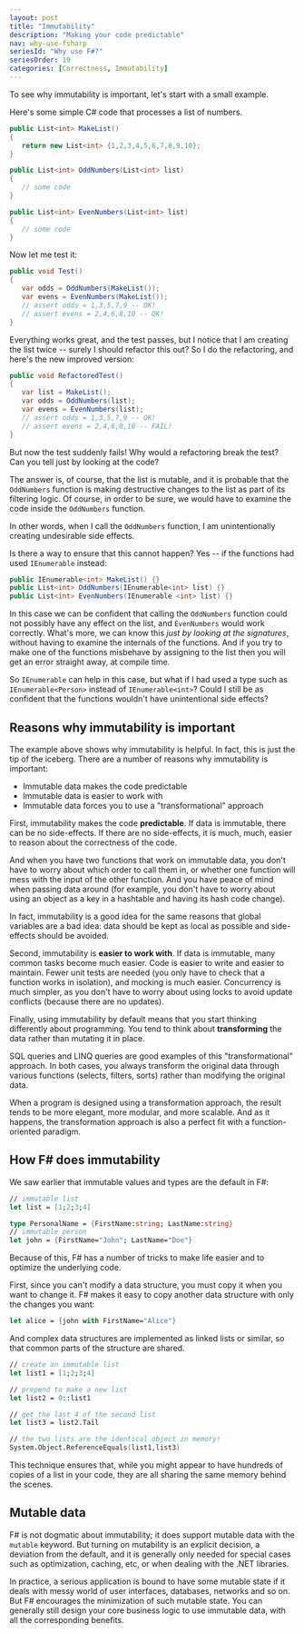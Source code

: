 ```yaml
---
layout: post
title: "Immutability"
description: "Making your code predictable"
nav: why-use-fsharp
seriesId: "Why use F#?"
seriesOrder: 19
categories: [Correctness, Immutability]
---
```


To see why immutability is important, let's start with a small example.

Here's some simple C# code that processes a list of numbers.

```csharp
public List<int> MakeList() 
{
   return new List<int> {1,2,3,4,5,6,7,8,9,10};
}

public List<int> OddNumbers(List<int> list) 
{ 
   // some code
}

public List<int> EvenNumbers(List<int> list) 
{ 
   // some code
}
```

Now let me test it:

```csharp
public void Test() 
{ 
   var odds = OddNumbers(MakeList()); 
   var evens = EvenNumbers(MakeList());
   // assert odds = 1,3,5,7,9 -- OK!
   // assert evens = 2,4,6,8,10 -- OK!
}
```

Everything works great, and the test passes, but I notice that I am creating the list twice -- surely I should refactor this out?  So I do the refactoring, and here's the new improved version:

```csharp
public void RefactoredTest() 
{ 
   var list = MakeList();
   var odds = OddNumbers(list); 
   var evens = EvenNumbers(list);
   // assert odds = 1,3,5,7,9 -- OK!
   // assert evens = 2,4,6,8,10 -- FAIL!
}
```

But now the test suddenly fails! Why would a refactoring break the test? Can you tell just by looking at the code?

The answer is, of course, that the list is mutable, and it is probable that the `OddNumbers` function is making destructive changes to the list as part of its filtering logic. Of course, in order to be sure, we would have to examine the code inside the `OddNumbers` function.

In other words, when I call the `OddNumbers` function, I am unintentionally creating undesirable side effects.  

Is there a way to ensure that this cannot happen?  Yes -- if the functions had used `IEnumerable` instead:

```csharp
public IEnumerable<int> MakeList() {}
public List<int> OddNumbers(IEnumerable<int> list) {} 
public List<int> EvenNumbers(IEnumerable <int> list) {}
```

In this case we can be confident that calling the `OddNumbers` function could not possibly have any effect on the list, and `EvenNumbers` would work correctly. What's more, we can know this *just by looking at the signatures*, without having to examine the internals of the functions.  And if you try to make one of the functions misbehave by assigning to the list then you will get an error straight away, at compile time. 

So `IEnumerable` can help in this case, but what if I had used a type such as `IEnumerable<Person>` instead of `IEnumerable<int>`? Could I still be as confident that the functions wouldn't have unintentional side effects?

## Reasons why immutability is important ##

The example above shows why immutability is helpful. In fact, this is just the tip of the iceberg. There are a number of reasons why immutability is important:

* Immutable data makes the code predictable
* Immutable data is easier to work with
* Immutable data forces you to use a "transformational" approach 

First, immutability makes the code **predictable**. If data is immutable, there can be no side-effects. If there are no side-effects, it is much, much, easier to reason about the correctness of the code. 

And when you have two functions that work on immutable data, you don't have to worry about which order to call them in, or whether one function will mess with the input of the other function.  And you have peace of mind when passing data around (for example, you don't have to worry about using an object as a key in a hashtable and having its hash code change).

In fact, immutability is a good idea for the same reasons that global variables are a bad idea: data should be kept as local as possible and side-effects should be avoided. 

Second, immutability is **easier to work with**.  If data is immutable, many common tasks become much easier.  Code is easier to write and easier to maintain. Fewer unit tests are needed (you only have to check that a function works in isolation), and mocking is much easier. Concurrency is much simpler, as you don't have to worry about using locks to avoid update conflicts (because there are no updates). 

Finally, using immutability by default means that you start thinking differently about programming. You tend to think about **transforming** the data rather than mutating it in place. 

SQL queries and LINQ queries are good examples of this "transformational" approach.  In both cases, you always transform the original data through various functions (selects, filters, sorts) rather than modifying the original data.  

When a program is designed using a transformation approach, the result tends to be more elegant, more modular, and more scalable. And as it happens, the transformation approach is also a perfect fit with a function-oriented paradigm.

## How F# does immutability ##

We saw earlier that immutable values and types are the default in F#:

```fsharp
// immutable list
let list = [1;2;3;4]    

type PersonalName = {FirstName:string; LastName:string}
// immutable person
let john = {FirstName="John"; LastName="Doe"}
```

Because of this, F# has a number of tricks to make life easier and to optimize the underlying code.

First, since you can't modify a data structure, you must copy it when you want to change it. F# makes it easy to copy another data structure with only the changes you want:

```fsharp
let alice = {john with FirstName="Alice"}
```

And complex data structures are implemented as linked lists or similar, so that common parts of the structure are shared. 

```fsharp
// create an immutable list
let list1 = [1;2;3;4]   

// prepend to make a new list
let list2 = 0::list1    

// get the last 4 of the second list 
let list3 = list2.Tail

// the two lists are the identical object in memory!
System.Object.ReferenceEquals(list1,list3)
```

This technique ensures that, while you might appear to have hundreds of copies of a list in your code, they are all sharing the same memory behind the scenes.

## Mutable data ##

F# is not dogmatic about immutability; it does support mutable data with the `mutable` keyword. But turning on mutability is an explicit decision, a deviation from the default, and it is generally only needed for special cases such as optimization, caching, etc, or when dealing with the .NET libraries.  

In practice, a serious application is bound to have some mutable state if it deals with messy world of user interfaces, databases, networks and so on.  But F# encourages the minimization of such mutable state. You can generally still design your core business logic to use immutable data, with all the corresponding benefits. 

